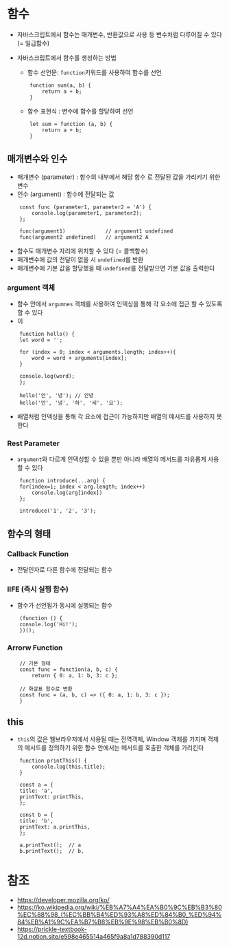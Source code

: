 # 함수

* 자바스크립트에서 함수는 매개변수, 반환값으로 사용 등 변수처럼 다루어질 수 있다 (= 일급함수)

* 자바스크립트에서 함수를 생성하는 방법

    * 함수 선언문: `function`키워드를 사용하여 함수를 선언
        
    ```JS
        function sum(a, b) {
            return a + b;
        }
    ```

    * 함수 표현식 : 변수에 함수를 할당하여 선언

    ```JS
        let sum = function (a, b) {
            return a + b;
        }
    ```

## 매개변수와 인수

* 매개변수 (parameter) : 함수의 내부에서 해당 함수 로 전달된 값을 가리키기 위한 변수
* 인수 (argument) : 함수에 전달되는 값

```JS
    const func (parameter1, parameter2 = 'A') {
        console.log(parameter1, parameter2);
    };

    func(argument1)             // argument1 undefined
    func(argument2 undefined)   // argument2 A
```

* 함수도 매개변수 자리에 위치할 수 있다 (= 콜백함수)
* 매개변수에 값의 전달이 없을 시 `undefined`를 반환
* 매개변수에 기본 값을 할당했을 때 `undefined`를 전달받으면 기본 값을 출력한다

### argument 객체

* 함수 안에서 `argumnes` 객체를 사용하여 인덱싱을 통해 각 요소에 접근 할 수 있도록 할 수 있다
* 이

```JS
    function hello() {
    let word = '';

    for (index = 0; index < arguments.length; index++){
        word = word + arguments[index];
    }

    console.log(word);
    };

    hello('안', '녕'); // 안녕
    hello('안', '녕', '하', '세', '요');

```

* 배열처럼 인덱싱을 통해 각 요소에 접근이 가능하지만 배열의 메서드를 사용하지 못한다

### Rest Parameter

* `argument`와 다르게 인덱싱할 수 있을 뿐만 아니라 배열의 메서드를 자유롭게 사용할 수 있다

```JS
    function introduce(...arg) {
    for(index=1; index < arg.length; index++)
        console.log(arg[index])
    };

    introduce('1', '2', '3');

```

## 함수의 형태

### Callback Function

* 전달인자로 다른 함수에 전달되는 함수

### IIFE (즉시 실행 함수)

* 함수가 선언됨가 동시에 실행되는 함수

```JS
    (function () {
    console.log('Hi!');
    })();

```

### Arrorw Function

```JS
    // 기본 형태
    const func = function(a, b, c) {
        return { 0: a, 1: b, 3: c };

    // 화살표 함수로 변환
    const func = (a, b, c) => ({ 0: a, 1: b, 3: c });
    }

```

## this

* `this`의 값은 웹브라우저에서 사용될 때는 전역객체, Window 객체를 가지며 객체의 메서드를 정의하기 위한 함수 안에서는 메서드를 호출한 객체를 가리킨다

```JS
    function printThis() {
        console.log(this.title);
    }

    const a = {
    title: 'a',
    printText: printThis,
    };

    const b = {
    title: 'b',
    printText: a.printThis,
    };

    a.printText();  // a
    b.printText();  // b, 

```

# 참조

* https://developer.mozilla.org/ko/
* https://ko.wikipedia.org/wiki/%EB%A7%A4%EA%B0%9C%EB%B3%80%EC%88%98_(%EC%BB%B4%ED%93%A8%ED%84%B0_%ED%94%84%EB%A1%9C%EA%B7%B8%EB%9E%98%EB%B0%8D)
* https://prickle-textbook-12d.notion.site/e598e465514a465f9a8a1d788390d117

